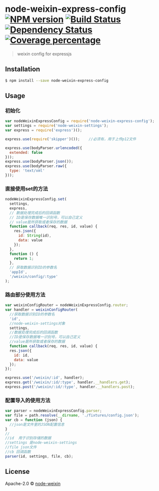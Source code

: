 # node-weixin-express-config [![NPM version][npm-image]][npm-url] [![Build Status][travis-image]][travis-url] [![Dependency Status][daviddm-image]][daviddm-url] [![Coverage percentage][coveralls-image]][coveralls-url]
> weixin config for expressjs

## Installation

```sh
$ npm install --save node-weixin-express-config
```

## Usage


### 初始化
```js
var nodeWeixinExpressConfig = require('node-weixin-express-config');
var settings = require('node-weixin-settings');
var express = require('express')();

express.use(require('skipper')());    //必须有，用于上传p12文件

express.use(bodyParser.urlencoded({
  extended: false
}));
express.use(bodyParser.json());
express.use(bodyParser.raw({
  type: 'text/xml'
}));
```


### 直接使用set的方法 

```js
nodeWeixinExpressConfig.set(
  settings,
  express,
  // 数据处理完成后的回调函数
  // ID是保存数据唯一识别号，可以自己定义
  // value是所获取或者保存的数据
  function callback(req, res, id, value) {
    res.json({
      id: String(id),
      data: value
    });
  },
  function () {
    return 1;
  },
  // 获取数据识别ID的参数名
  'appId',
  '/weixin/config/:type'
);

```


### 路由部分使用方法

```js
var weixinConfigRouter = nodeWeixinExpressConfig.router;
var handler = weixinConfigRouter(
  //获取数据识别ID的参数名
  'id',
  //node-weixin-settings对象
  settings,
  //数据处理完成后的回调函数
  //ID是保存数据唯一识别号，可以自己定义
  //value是所获取或者保存的数据
  function callback(req, res, id, value) {
  res.json({
    id: id,
    data: value
  });
});

express.use('/weixin/:id', handler);
express.get('/weixin/:id/:type', handler.__handlers.get);
express.post('/weixin/:id/:type', handler.__handlers.post);
```

### 配置导入的使用方法
```js
var parser = nodeWeixinExpressConfig.parser;
var file = path.resolve(__dirname, './fixtures/config.json');
var cb = function (json) {
  //json是文件里的JSON配置信息
}
//
//id  用于识别存储的数据
//settings 是node-weixin-settings
//file json文件
//cb 回调函数
parser(id, settings, file, cb);

```
## License

Apache-2.0 © [node-weixin](www.node-weixin.com)


[npm-image]: https://badge.fury.io/js/node-weixin-express-config.svg
[npm-url]: https://npmjs.org/package/node-weixin-express-config
[travis-image]: https://travis-ci.org/node-weixin/node-weixin-express-config.svg?branch=master
[travis-url]: https://travis-ci.org/node-weixin/node-weixin-express-config
[daviddm-image]: https://david-dm.org/node-weixin/node-weixin-express-config.svg?theme=shields.io
[daviddm-url]: https://david-dm.org/node-weixin/node-weixin-express-config
[coveralls-image]: https://coveralls.io/repos/node-weixin/node-weixin-express-config/badge.svg
[coveralls-url]: https://coveralls.io/r/node-weixin/node-weixin-express-config
